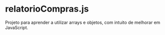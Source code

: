 # relatorioCompras.js
Projeto para aprender a utilizar arrays e objetos, com intuito de melhorar em JavaScript.
